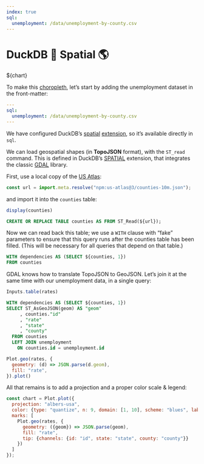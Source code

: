 ```yaml
---
index: true
sql:
  unemployment: /data/unemployment-by-county.csv
---
```


# DuckDB 🐤 Spatial 🌎

${chart}

To make this [choropleth](/plot/choropleth), let’s start by adding the unemployment dataset in the front-matter:

```yaml
---
sql:
  unemployment: /data/unemployment-by-county.csv
---
```

We have configured DuckDB’s [spatial](https://duckdb.org/docs/extensions/spatial/overview.html) [extension](https://observablehq.com/framework/lib/duckdb#extensions), so it’s available directly in `sql`.

We can load geospatial shapes (in **TopoJSON** format), with the `ST_read` command. This is defined in DuckDB’s [SPATIAL](https://duckdb.org/docs/extensions/spatial/overview.html) extension, that integrates the classic [GDAL](https://duckdb.org/docs/extensions/spatial/gdal.html) library.

First, use a local copy of the [US Atlas](https://github.com/topojson/us-atlas):

```js echo
const url = import.meta.resolve("npm:us-atlas@3/counties-10m.json");
```

and import it into the `counties` table:

```js
display(counties)
```

```sql echo id=[counties]
CREATE OR REPLACE TABLE counties AS FROM ST_Read(${url});
```

Now we can read back this table; we use a `WITH` clause with “fake” parameters to ensure that this query runs after the counties table has been filled. (This will be necessary for all queries that depend on that table.)

```sql echo
WITH dependencies AS (SELECT ${counties, 1})
FROM counties
```

GDAL knows how to translate TopoJSON to GeoJSON. Let’s join it at the same time with our unemployment data, in a single query:

```js
Inputs.table(rates)
```

```sql echo id=rates
WITH dependencies AS (SELECT ${counties, 1})
SELECT ST_AsGeoJSON(geom) AS "geom"
     , counties."id"
     , "rate"
     , "state"
     , "county"
  FROM counties
  LEFT JOIN unemployment
    ON counties.id = unemployment.id
```

```js echo
Plot.geo(rates, {
  geometry: (d) => JSON.parse(d.geom),
  fill: "rate",
}).plot()
```

All that remains is to add a projection and a proper color scale & legend:

```js echo
const chart = Plot.plot({
  projection: "albers-usa",
  color: {type: "quantize", n: 9, domain: [1, 10], scheme: "blues", label: "Unemployment rate (%)", legend: true},
  marks: [
    Plot.geo(rates, {
      geometry: ({geom}) => JSON.parse(geom),
      fill: "rate",
      tip: {channels: {id: "id", state: "state", county: "county"}}
    })
  ]
});
```
